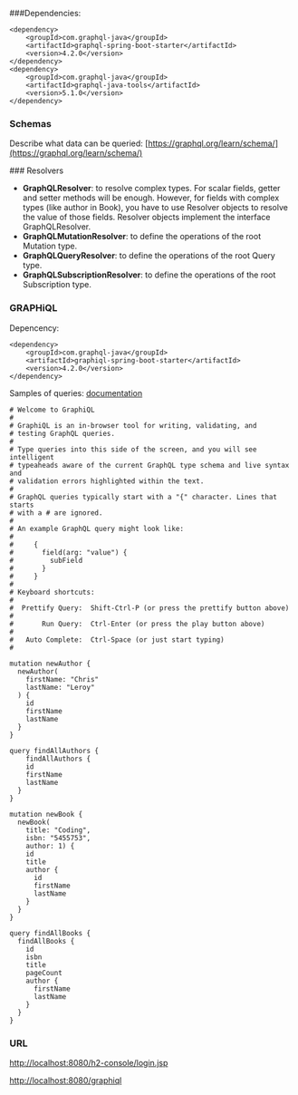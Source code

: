 ###Dependencies:
```
<dependency>
    <groupId>com.graphql-java</groupId>
    <artifactId>graphql-spring-boot-starter</artifactId>
    <version>4.2.0</version>
</dependency>
<dependency>
    <groupId>com.graphql-java</groupId>
    <artifactId>graphql-java-tools</artifactId>
    <version>5.1.0</version>
</dependency>
```

### Schemas
Describe what data can be queried:
[https://graphql.org/learn/schema/](https://graphql.org/learn/schema/)

### Resolvers

- **GraphQLResolver**: to resolve complex types. For scalar fields, getter and setter methods will be enough. However, for fields with complex types (like author in Book), you have to use Resolver objects to resolve the value of those fields.
Resolver objects implement the interface GraphQLResolver.
- **GraphQLMutationResolver**: to define the operations of the root Mutation type.
- **GraphQLQueryResolver**: to define the operations of the root Query type.
- **GraphQLSubscriptionResolver**: to define the operations of the root Subscription type.

### GRAPHiQL
Depencency: 
```
<dependency>
    <groupId>com.graphql-java</groupId>
    <artifactId>graphiql-spring-boot-starter</artifactId>
    <version>4.2.0</version>
</dependency>
```

Samples of queries:
[documentation](https://graphql.org/learn/queries/)

```
# Welcome to GraphiQL
#
# GraphiQL is an in-browser tool for writing, validating, and
# testing GraphQL queries.
#
# Type queries into this side of the screen, and you will see intelligent
# typeaheads aware of the current GraphQL type schema and live syntax and
# validation errors highlighted within the text.
#
# GraphQL queries typically start with a "{" character. Lines that starts
# with a # are ignored.
#
# An example GraphQL query might look like:
#
#     {
#       field(arg: "value") {
#         subField
#       }
#     }
#
# Keyboard shortcuts:
#
#  Prettify Query:  Shift-Ctrl-P (or press the prettify button above)
#
#       Run Query:  Ctrl-Enter (or press the play button above)
#
#   Auto Complete:  Ctrl-Space (or just start typing)
#

mutation newAuthor {
  newAuthor(
    firstName: "Chris"
    lastName: "Leroy"
  ) {
    id
    firstName
    lastName
  }
}

query findAllAuthors {
	findAllAuthors {
    id
    firstName
    lastName
  }  
}

mutation newBook {
  newBook(
    title: "Coding",
    isbn: "5455753",
    author: 1) {
    id 
    title
    author {
      id
      firstName
      lastName
    }
  }
}

query findAllBooks {
  findAllBooks {
    id
    isbn
    title
    pageCount
    author {
      firstName
      lastName
    }
  }
}
```

### URL
[http://localhost:8080/h2-console/login.jsp](http://localhost:8080/h2-console/login.jsp)
 
[http://localhost:8080/graphiql](http://localhost:8080/graphiql)